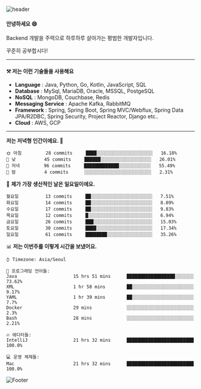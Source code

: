 ![header](https://capsule-render.vercel.app/api?type=waving&color=gradient&height=250&section=header&text=Wondeok%20Kang&fontSize=60&animation=fadeIn&fontAlignY=38&desc=a.k.a.%20Wade%2C%20Deogicorgi%20&descAlignY=61&descAlign=66&descSize=25&customColorList=4)



#### 안녕하세요 😄
Backend 개발을 주력으로 하루하루 살아가는 평범한 개발자입니다.

꾸준히 공부합시다!


<!-- blog : 

[![Velog's GitHub stats](https://velog-readme-stats.vercel.app/api/badge?name=deogicorgi)](https://velog.io/@deogicorgi)  -->

---

#### ⚒️ 저는 이런 기술들을 사용해요

- **Language** : Java, Python, Go, Kotlin, JavaScript, SQL
- **Database** : MySql, MariaDB, Oracle, MSSQL, PostgeSQL
- **NoSQL** : MongoDB, Couchbase, Redis
- **Messaging Service** : Apache Kafka, RabbitMQ
- **Framework** : Spring, Spring Boot, Spring MVC/Webflux, Spring Data JPA/R2DBC, Spring Security, Project Reactor, Django etc..
- **Cloud** : AWS, GCP
---

<!--
[![Solved.ac Profile](http://mazassumnida.wtf/api/v2/generate_badge?boj=deogicorgi)](https://solved.ac/deogicorgi/)
![alt text](https://github.com/[username]/[reponame]/blob/[branch]/image.jpg?raw=true)
--> 

<!--START_SECTION:waka-->
**저는 저녁형 인간이에요. 🦉** 

```text
🌞 아침         28 commits     ████░░░░░░░░░░░░░░░░░░░░░   16.18% 
🌆 낮　         45 commits     ██████░░░░░░░░░░░░░░░░░░░   26.01% 
🌃 저녁         96 commits     █████████████░░░░░░░░░░░░   55.49% 
🌙 밤　         4 commits      ░░░░░░░░░░░░░░░░░░░░░░░░░   2.31%

```
📅 **제가 가장 생산적인 날은 일요일이에요.** 

```text
월요일          13 commits     ██░░░░░░░░░░░░░░░░░░░░░░░   7.51% 
화요일          14 commits     ██░░░░░░░░░░░░░░░░░░░░░░░   8.09% 
수요일          17 commits     ██░░░░░░░░░░░░░░░░░░░░░░░   9.83% 
목요일          12 commits     █░░░░░░░░░░░░░░░░░░░░░░░░   6.94% 
금요일          26 commits     ███░░░░░░░░░░░░░░░░░░░░░░   15.03% 
토요일          30 commits     ████░░░░░░░░░░░░░░░░░░░░░   17.34% 
일요일          61 commits     ████████░░░░░░░░░░░░░░░░░   35.26%

```


📊 **저는 이번주를 이렇게 시간을 보냈어요.** 

```text
⌚︎ Timezone: Asia/Seoul

💬 프로그래밍 언어들: 
Java                     15 hrs 51 mins      ██████████████████░░░░░░░   73.62% 
XML                      1 hr 58 mins        ██░░░░░░░░░░░░░░░░░░░░░░░   9.17% 
YAML                     1 hr 39 mins        ██░░░░░░░░░░░░░░░░░░░░░░░   7.7% 
Docker                   29 mins             ░░░░░░░░░░░░░░░░░░░░░░░░░   2.3% 
Bash                     28 mins             ░░░░░░░░░░░░░░░░░░░░░░░░░   2.21%

🔥 에디터들: 
IntelliJ                 21 hrs 32 mins      █████████████████████████   100.0%

💻 운영 체제들: 
Mac                      21 hrs 32 mins      █████████████████████████   100.0%

```


<!--END_SECTION:waka-->

![Footer](https://capsule-render.vercel.app/api?type=waving&color=auto&height=200&section=footer&&customColorList=4)
<!--

**deogicorgi/deogicorgi** is a ✨ _special_ ✨ repository because its `README.md` (this file) appears on your GitHub profile.

Here are some ideas to get you started:

- 🔭 I’m currently working on ...
- 🌱 I’m currently learning ...
- 👯 I’m looking to collaborate on ...
- 🤔 I’m looking for help with ...
- 💬 Ask me about ...
- 📫 How to reach me: ...
- 😄 Pronouns: ...
- ⚡ Fun fact: ...
-->
